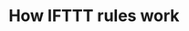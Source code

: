 ---
title: How IFTTT rules work
redirect_to:
  - https://www.ibm.com/support/knowledgecenter/SS7P7S_ind/watson-assistant-solutions/ifttt/how_ifttt_works.html
---